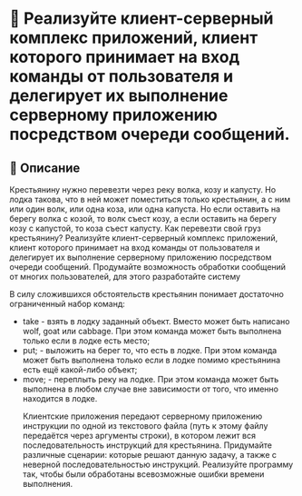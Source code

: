 # 🧮 Реализуйте клиент-серверный комплекс приложений, клиент которого принимает на вход команды от пользователя и делегирует их выполнение серверному приложению посредством очереди сообщений.

## 📘 Описание
Крестьянину нужно перевезти через реку волка, козу и капусту. Но лодка
такова, что в ней может поместиться только крестьянин, а с ним или один волк,
или одна коза, или одна капуста. Но если оставить на берегу волка с козой, то
волк съест козу, а если оставить на берегу козу с капустой, то коза съест
капусту. Как перевезти свой груз крестьянину? Реализуйте клиент-серверный
комплекс приложений, клиент которого принимает на вход команды от
пользователя и делегирует их выполнение серверному приложению
посредством очереди сообщений. Продумайте возможность обработки
сообщений от многих пользователей, для этого разработайте систему

В силу сложившихся обстоятельств крестьянин понимает достаточно
ограниченный набор команд:
-  take <object> - взять в лодку заданный объект. Вместо <object>
может быть написано wolf, goat или cabbage. При этом команда
может быть выполнена только если в лодке есть место;
- put; - выложить на берег то, что есть в лодке. При этом команда
может быть выполнена только если в лодке помимо крестьянина
есть ещё какой-либо объект;
- move; - переплыть реку на лодке. При этом команда может быть
выполнена в любом случае вне зависимости от того, что именно
находится в лодке.


Клиентские приложения передают серверному приложению инструкции по
одной из текстового файла (путь к этому файлу передаётся через аргументы
строки), в котором лежит вся последовательность инструкций для
крестьянина. Придумайте различные сценарии: которые решают данную
задачу, а также с неверной последовательностью инструкций. Реализуйте
программу так, чтобы были обработаны всевозможные ошибки времени
выполнения.

